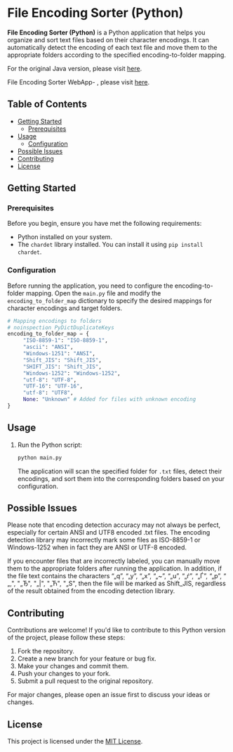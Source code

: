 # File Encoding Sorter (Python)

**File Encoding Sorter (Python)** is a Python application that helps you organize and sort text files based on their character encodings. It can automatically detect the encoding of each text file and move them to the appropriate folders according to the specified encoding-to-folder mapping.

For the original Java version, please visit [here](https://github.com/Ruslan-dev-Free-Fire/Unicode-and-ANSI-encoding-sorter).

File Encoding Sorter WebApp- , please visit [here](https://github.com/Ruslan-dev-Free-Fire/File-Encoding-Sorter-WebApp-).

## Table of Contents

- [Getting Started](#getting-started)
  - [Prerequisites](#prerequisites)
- [Usage](#usage)
  - [Configuration](#configuration)
- [Possible Issues](#possible-issues)
- [Contributing](#contributing)
- [License](#license)

## Getting Started

### Prerequisites

Before you begin, ensure you have met the following requirements:

- Python installed on your system.
- The `chardet` library installed. You can install it using `pip install chardet`.

### Configuration

Before running the application, you need to configure the encoding-to-folder mapping. Open the `main.py` file and modify the `encoding_to_folder_map` dictionary to specify the desired mappings for character encodings and target folders.

```python
# Mapping encodings to folders
# noinspection PyDictDuplicateKeys
encoding_to_folder_map = {
     "ISO-8859-1": "ISO-8859-1",
     "ascii": "ANSI",
     "Windows-1251": "ANSI",
     "Shift_JIS": "Shift_JIS",
     "SHIFT_JIS": "Shift_JIS",
     "Windows-1252": "Windows-1252",
     "utf-8": "UTF-8",
     "UTF-16": "UTF-16",
     "utf-8": "UTF8",
     None: "Unknown" # Added for files with unknown encoding
}
```

## Usage

1. Run the Python script:

   ```bash
   python main.py
   ```

   The application will scan the specified folder for `.txt` files, detect their encodings, and sort them into the corresponding folders based on your configuration.

## Possible Issues

Please note that encoding detection accuracy may not always be perfect, especially for certain ANSI and UTF8 encoded .txt files. The encoding detection library may incorrectly mark some files as ISO-8859-1 or Windows-1252 when in fact they are ANSI or UTF-8 encoded.

If you encounter files that are incorrectly labeled, you can manually move them to the appropriate folders after running the application. In addition, if the file text contains the characters “„q”, “„y”, “„x”, “„~”, “„u”, “„ѓ”, “„Ѓ”, “„p”, “ „‚", "„Ђ", "„|", "„Ћ", "„S", then the file will be marked as Shift_JIS, regardless of the result obtained from the encoding detection library.

## Contributing

Contributions are welcome! If you'd like to contribute to this Python version of the project, please follow these steps:

1. Fork the repository.
2. Create a new branch for your feature or bug fix.
3. Make your changes and commit them.
4. Push your changes to your fork.
5. Submit a pull request to the original repository.

For major changes, please open an issue first to discuss your ideas or changes.

## License

This project is licensed under the [MIT License](LICENSE).
